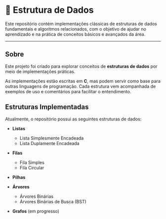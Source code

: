 # 🎲 Estrutura de Dados

Este repositório contém implementações clássicas de estruturas de dados fundamentais e algoritmos relacionados, com o objetivo de ajudar no aprendizado e na prática de conceitos básicos e avançados da área.

---

## Sobre
Este projeto foi criado para explorar conceitos de **estruturas de dados** por meio de implementações práticas. 

As implementações estão escritas em **C**, mas podem servir como base para outras linguagens de programação. Cada estrutura vem acompanhada de exemplos de uso e comentários para facilitar o entendimento.

## Estruturas Implementadas

Atualmente, o repositório possui as seguintes estruturas de dados:

- **Listas**
  - Lista Simplesmente Encadeada
  - Lista Duplamente Encadeada

- **Filas**
  - Fila Simples
  - Fila Circular

- **Pilhas**

- **Árvores**
  - Árvores Binárias
  - Árvores Binárias de Busca (BST)

- **Grafos** (em progresso)

